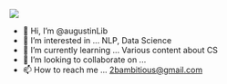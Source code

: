 <a href="[연결할 링크]" target="_blank"><img src="https://img.shields.io/badge/[쓰고 싶은 텍스트]-[컬러 코드]?style=flat-square&logo=[브랜드 이름]&logoColor=white"/></a>


- 👋 Hi, I’m @augustinLib
- 👀 I’m interested in ... NLP, Data Science
- 🌱 I’m currently learning ... Various content about CS
- 💞️ I’m looking to collaborate on ...
- 📫 How to reach me ... 2bambitious@gmail.com

<!---
augustinLib/augustinLib is a ✨ special ✨ repository because its `README.md` (this file) appears on your GitHub profile.
You can click the Preview link to take a look at your changes.
--->
